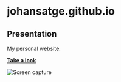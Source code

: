 johansatge.github.io
====================

## Presentation

My personal website.

**[Take a look](http://johansatge.github.io/)**

![Screen capture](https://raw.github.com/johansatge/johansatge.github.io/master/screenshot.png)